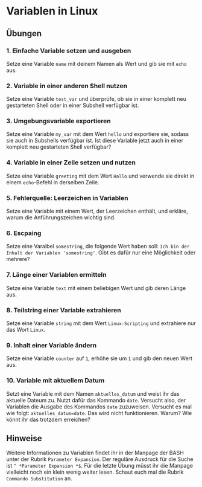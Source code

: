 # Variablen in Linux

## Übungen

### 1. Einfache Variable setzen und ausgeben
Setze eine Variable `name` mit deinem Namen als Wert und gib sie mit `echo` aus.

### 2. Variable in einer anderen Shell nutzen
Setze eine Variable `test_var` und überprüfe, ob sie in einer komplett neu gestarteten Shell oder in einer Subshell verfügbar ist.

### 3. Umgebungsvariable exportieren
Setze eine Variable `my_var` mit dem Wert `hello` und exportiere sie, sodass sie auch in Subshells verfügbar ist. Ist diese Variable jetzt auch in einer komplett neu gestarteten Shell verfügbar?

### 4. Variable in einer Zeile setzen und nutzen
Setze eine Variable `greeting` mit dem Wert `Hallo` und verwende sie direkt in einem `echo`-Befehl in derselben Zeile.

### 5. Fehlerquelle: Leerzeichen in Variablen
Setze eine Variable mit einem Wert, der Leerzeichen enthält, und erkläre, warum die Anführungszeichen wichtig sind.

### 6. Escpaing
Setze eine Varaibel `somestring`, die folgende Wert haben soll: `Ich bin der Inhalt der Variablen 'somestring'`. Gibt es dafür nur eine Möglichkeit oder mehrere?

### 7. Länge einer Variablen ermitteln
Setze eine Variable `text` mit einem beliebigen Wert und gib deren Länge aus.

### 8. Teilstring einer Variable extrahieren
Setze eine Variable `string` mit dem Wert `Linux-Scripting` und extrahiere nur das Wort `Linux`.

### 9. Inhalt einer Variable ändern
Setze eine Variable `counter` auf `1`, erhöhe sie um `1` und gib den neuen Wert aus.

### 10. Variable mit aktuellem Datum
Setzt eine Variable mit dem Namen `aktuelles_datum` und weist ihr das aktuelle Dateum zu. Nutzt dafür das Kommando `date`. Versucht also, der Variablen die Ausgabe des Kommandos `date` zuzuweisen. Versucht es mal wie folgt: `aktuelles_datum=date`. Das wird nicht funktionieren. Warum? Wie könnt ihr das trotzdem erreichen?

## Hinweise

Weitere Informationen zu Variablen findet ihr in der Manpage der BASH unter der Rubrik `Parameter Expansion`. Der reguläre Ausdruck für die Suche ist `^ *Parameter Expansion *$`. Für die letzte Übung müsst ihr die Manpage vielleicht noch ein klein wenig weiter lesen. Schaut euch mal die Rubrik `Commando Substitution` an.
